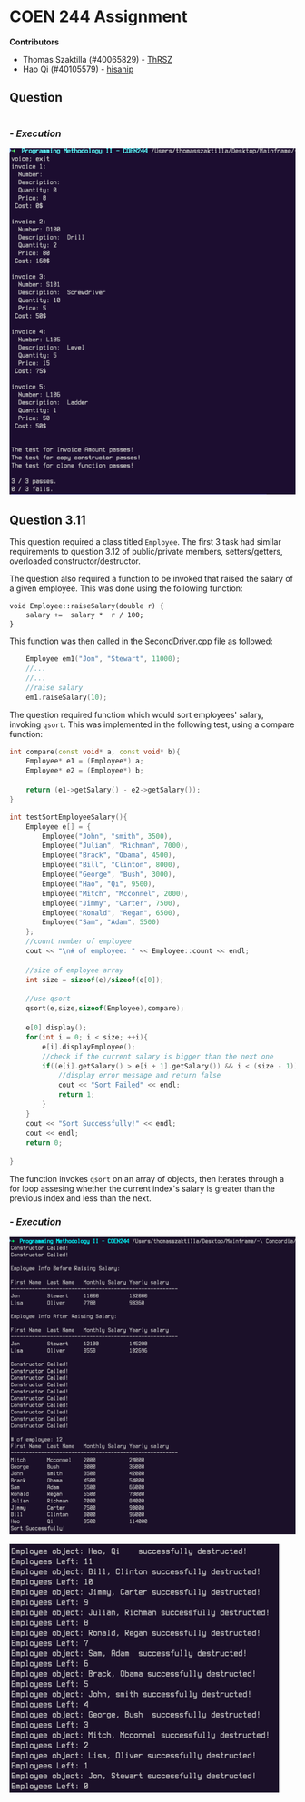 # COEN 244 Assignment

**Contributors**
 - Thomas Szaktilla (#40065829) - [ThRSZ](https://github.com/ThRSZ)
 - Hao Qi (#40105579) - [hisanip](https://github.com/hisanip)

## **Question**


```cpp

```

### - *Execution*

![Invoice-Terminal](https://github.com/ThRSZ/COEN244-Assignments/blob/main/Figures/Invoice-Terminal.png)

## **Question 3.11**

This question required a class titled `Employee`. The first 3 task had similar requirements to question 3.12 of public/private members, setters/getters, overloaded constructor/destructor.

The question also required a function to be invoked that raised the salary of a given employee. This was done using the following function:

```
void Employee::raiseSalary(double r) {
	salary +=  salary *  r / 100;
}
```

This function was then called in the SecondDriver.cpp file as followed:
```cpp
	Employee em1("Jon", "Stewart", 11000);
    //...
    //...
	//raise salary
	em1.raiseSalary(10);

```

The question required function which would sort employees' salary, invoking `qsort`. This was implemented in the following test, using a compare function: 

```cpp
int compare(const void* a, const void* b){
	Employee* e1 = (Employee*) a;
	Employee* e2 = (Employee*) b;

	return (e1->getSalary() - e2->getSalary());
}
```

```cpp
int testSortEmployeeSalary(){
    Employee e[] = {
        Employee("John", "smith", 3500),
        Employee("Julian", "Richman", 7000),
        Employee("Brack", "Obama", 4500),
        Employee("Bill", "Clinton", 8000),
        Employee("George", "Bush", 3000),
        Employee("Hao", "Qi", 9500),
        Employee("Mitch", "Mcconnel", 2000),
        Employee("Jimmy", "Carter", 7500),
        Employee("Ronald", "Regan", 6500),
        Employee("Sam", "Adam", 5500)
    };
    //count number of employee
    cout << "\n# of employee: " << Employee::count << endl;

    //size of employee array
    int size = sizeof(e)/sizeof(e[0]);

    //use qsort
    qsort(e,size,sizeof(Employee),compare);

    e[0].display();
    for(int i = 0; i < size; ++i){
    	e[i].displayEmployee();
    	//check if the current salary is bigger than the next one
    	if((e[i].getSalary() > e[i + 1].getSalary()) && i < (size - 1)){
    		//display error message and return false
    		cout << "Sort Failed" << endl;
        	return 1;
    	}
    }
	cout << "Sort Successfully!" << endl;
	cout << endl;
    return 0;

}
```
The function invokes `qsort` on an array of objects, then iterates through a for loop assesing whether the current index's salary is greater than the previous index and less than the next.

### - *Execution*

![Employee-Terminal1](https://github.com/ThRSZ/COEN244-Assignments/blob/main/Figures/Employee-Terminal1.png)

![Employee-Terminal2](https://github.com/ThRSZ/COEN244-Assignments/blob/main/Figures/Employee-Terminal2.png)

